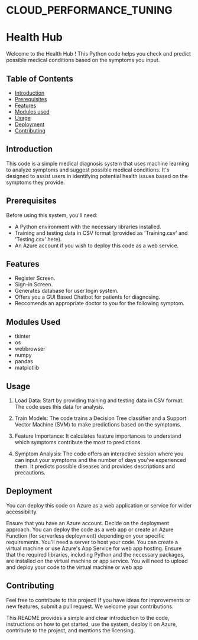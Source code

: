 # CLOUD_PERFORMANCE_TUNING
# Health Hub

Welcome to the Health Hub ! This Python code helps you check and predict possible medical conditions based on the symptoms you input.

## Table of Contents

- [Introduction](#introduction)
- [Prerequisites](#prerequisites)
- [Features](#Features)
- [Modules used](#modulesused)
- [Usage](#usage)
- [Deployment](#deployment)
- [Contributing](#contributing)

## Introduction

This code is a simple medical diagnosis system that uses machine learning to analyze symptoms and suggest possible medical conditions. It's designed to assist users in identifying potential health issues based on the symptoms they provide.


## Prerequisites

Before using this system, you'll need:

- A Python environment with the necessary libraries installed.
- Training and testing data in CSV format (provided as 'Training.csv' and 'Testing.csv' here).
- An Azure account if you wish to deploy this code as a web service.

## Features

- Register Screen.
- Sign-in Screen.
- Generates database for user login system.
- Offers you a GUI Based Chatbot for patients for diagnosing. 
- Reccomends an appropriate doctor to you for the following symptom.

## Modules Used

- tkinter
- os
- webbrowser
- numpy
- pandas
- matplotlib


## Usage

1. Load Data: Start by providing training and testing data in CSV format. The code uses this data for analysis.

2. Train Models: The code trains a Decision Tree classifier and a Support Vector Machine (SVM) to make predictions based on the symptoms.

3. Feature Importance: It calculates feature importances to understand which symptoms contribute the most to predictions.

4. Symptom Analysis: The code offers an interactive session where you can input your symptoms and the number of days you've experienced them. It predicts possible diseases and provides descriptions and precautions.


## Deployment

You can deploy this code on Azure as a web application or service for wider accessibility. 

Ensure that you have an Azure account. 
Decide on the deployment approach. You can deploy the code as a web app or create an Azure Function (for serverless deployment) depending on your specific requirements.
You'll need a server to host your code. You can create a virtual machine or use Azure's App Service for web app hosting.
Ensure that the required libraries, including Python and the necessary packages, are installed on the virtual machine or app service.
You will need to upload and deploy your code to the virtual machine or web app

## Contributing

Feel free to contribute to this project! If you have ideas for improvements or new features, submit a pull request. We welcome your contributions.


This README provides a simple and clear introduction to the code, instructions on how to get started, use the system, deploy it on Azure, contribute to the project, and mentions the licensing.


